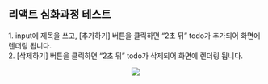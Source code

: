 <h2>리액트 심화과정 테스트</h2> 
1. input에 제목을 쓰고, [추가하기] 버튼을 클릭하면 “2초 뒤” todo가 추가되어 화면에 렌더링 됩니다.
<br/>
2. [삭제하기] 버튼을 클릭하면 “2초 뒤” todo가 삭제되어 화면에 렌더링 됩니다.
<br/>
<p align="center">
  <img src="https://user-images.githubusercontent.com/52305780/236103081-6d9e03a2-6a3e-488a-b3a9-754a11ab74da.gif">
</p>
